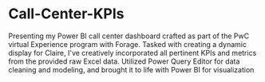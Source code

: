 # Call-Center-KPIs
Presenting my Power BI call center dashboard crafted as part of the PwC virtual Experience program with Forage. Tasked with creating a dynamic display for Claire, I've creatively incorporated all pertinent KPIs and metrics from the provided raw Excel data. Utilized Power Query Editor for data cleaning and modeling, and brought it to life with Power BI for visualization
